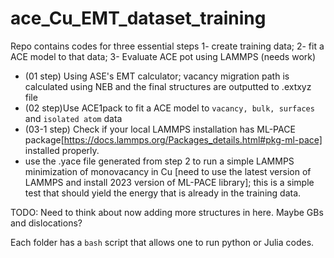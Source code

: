 # ace_Cu_EMT_dataset_training

Repo contains codes for three essential steps
1- create training data; 
2- fit a ACE model to that data; 
3- Evaluate  ACE pot using LAMMPS (needs work)

- (01 step) Using ASE's EMT calculator; vacancy migration path is calculated using NEB and the final structures are outputted to .extxyz file
- (02 step)Use ACE1pack to fit a ACE model to `vacancy, bulk, surfaces` and `isolated atom` data
- (03-1 step) Check if your local LAMMPS installation has ML-PACE package[https://docs.lammps.org/Packages_details.html#pkg-ml-pace] installed properly.
- use the .yace file generated from step 2 to run a simple LAMMPS minimization of monovacancy in Cu [need to use the latest version of LAMMPS and install 2023 version of ML-PACE library]; this is a simple test that should yield the energy that is already in the training data.

TODO: Need to think about now adding more structures in here. Maybe GBs and dislocations?

Each folder has a `bash` script that allows one to run python or Julia codes. 
